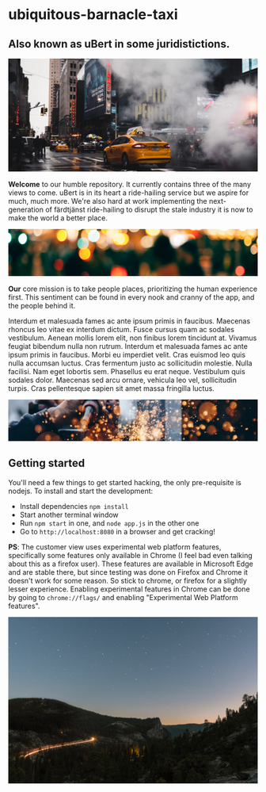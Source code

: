 # ubiquitous-barnacle-taxi
## Also known as uBert in some juridistictions.

![Image of Taxis](https://github.com/novium/ubiquitous-barnacle/blob/instructions/extra/taxi.jpg)

**Welcome** to our humble repository. It currently contains three of the many views to come. uBert is in its heart a ride-hailing service but we aspire for much, much more. We're also hard at work implementing the next-generation of färdtjänst ride-hailing to disrupt the stale industry it is now to make the world a better place. 

![Image of People](https://github.com/novium/ubiquitous-barnacle/blob/instructions/extra/blur.jpg)

**Our** core mission is to take people places, prioritizing the human experience first. This sentiment can be found in every nook and cranny of the app, and the people behind it.

Interdum et malesuada fames ac ante ipsum primis in faucibus. Maecenas rhoncus leo vitae ex interdum dictum. Fusce cursus quam ac sodales vestibulum. Aenean mollis lorem elit, non finibus lorem tincidunt at. Vivamus feugiat bibendum nulla non rutrum. Interdum et malesuada fames ac ante ipsum primis in faucibus. Morbi eu imperdiet velit. Cras euismod leo quis nulla accumsan luctus. Cras fermentum justo ac sollicitudin molestie. Nulla facilisi. Nam eget lobortis sem. Phasellus eu erat neque. Vestibulum quis sodales dolor. Maecenas sed arcu ornare, vehicula leo vel, sollicitudin turpis. Cras pellentesque sapien sit amet massa fringilla luctus. 

![Image of person working](https://github.com/novium/ubiquitous-barnacle/blob/master/extra/work.jpg)

## Getting started
You'll need a few things to get started hacking, the only pre-requisite is nodejs. To install and start the development:
* Install dependencies `npm install`
* Start another terminal window
* Run `npm start` in one, and `node app.js` in the other one
* Go to `http://localhost:8080` in a browser and get cracking!

**PS**: The customer view uses experimental web platform features, specifically some features only available in Chrome (I feel bad even talking about this as a firefox user). These features are available in Microsoft Edge and are stable there, but since testing was done on Firefox and Chrome it doesn't work for some reason. So stick to chrome, or firefox for a slightly lesser experience. Enabling experimental features in Chrome can be done by going to `chrome://flags/` and enabling "Experimental Web Platform features".

![Image of space](https://github.com/novium/ubiquitous-barnacle/blob/instructions/extra/space.jpg)
